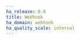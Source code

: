 ```yaml
---
ha_release: 0.8
title: Webhook
ha_domain: webhook
ha_quality_scale: internal
---
```


<script>location.href = '/docs/automation/trigger/#webhook-trigger';</script>
